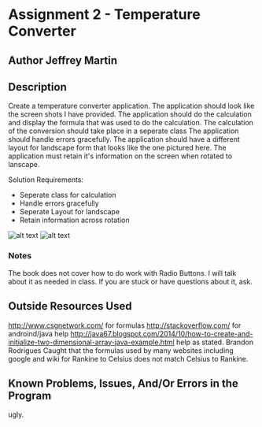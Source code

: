 # Assignment 2 - Temperature Converter

## Author Jeffrey Martin

## Description

Create a temperature converter application.
The application should look like the screen shots I have provided.
The application should do the calculation and display the formula that was used to do the calculation.
The calculation of the conversion should take place in a seperate class
The application should handle errors gracefully.
The application should have a different layout for landscape form that looks like the one pictured here.
The application must retain it's information on the screen when rotated to lanscape.

Solution Requirements:

* Seperate class for calculation
* Handle errors gracefully
* Seperate Layout for landscape
* Retain information across rotation

![alt text](http://barnesbrothers.homeserver.com/cis298/assignmentImages/assignment2a.jpg "Application Portrait Layout")
![alt text](http://barnesbrothers.homeserver.com/cis298/assignmentImages/assignment2b.jpg "Application Landscape Layout")
### Notes

The book does not cover how to do work with Radio Buttons. I will talk about it as needed in class. If you are stuck or have questions about it, ask.

## Outside Resources Used
http://www.csgnetwork.com/   for formulas
http://stackoverflow.com/    for androind/java help
http://java67.blogspot.com/2014/10/how-to-create-and-initialize-two-dimensional-array-java-example.html  help as stated.
Brandon Rodrigues   Caught that the formulas used by many websites including google and wiki for Rankine to Celsius does not match Celsius to Rankine.

## Known Problems, Issues, And/Or Errors in the Program
ugly.

